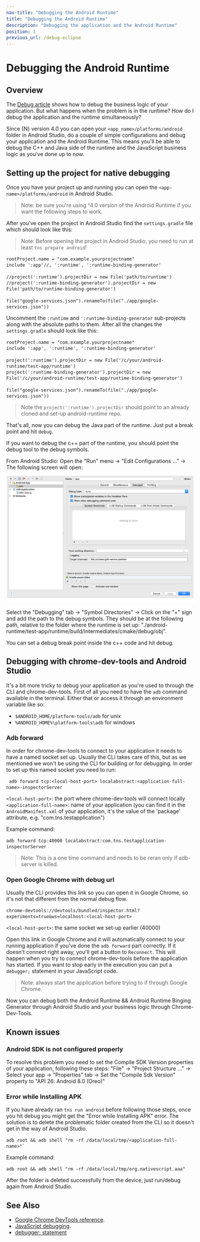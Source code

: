 ```yaml
---
nav-title: "Debugging the Android Runtime"
title: "Debugging the Android Runtime"
description: "Debugging the application and the Android Runtime"
position: 1
previous_url: /debug-eclipse
---
```


# Debugging the Android Runtime

## Overview

The [Debug article](./debug-cli) shows how to debug the business logic of your application. But what happens when the problem is in the runtime? How do I debug the application and the runtime simultaneously?

Since {N} version 4.0 you can open your `<app_name>/platforms/android` folder in Android Studio, do a couple of simple configurations and debug your application and the Android Runtime. This means you'll be able to debug the C++ and Java side of the runtime and the JavaScript business logic as you've done up to now.

## Setting up the project for native debugging

Once you have your project up and running you can open the `<app-name>/platforms/android` in Android Studio.
>Note: be sure you're using ^4.0 version of the Android Runtime if you want the following steps to work.

After you've open the project in Android Studio find the `settings.gradle` file which should look like this:
>Note: Before opening the project in Android Studio, you need to run at least `tns prepare android`!

```
rootProject.name = "com.example.yourprojectname"
include ':app'//, ':runtime', ':runtime-binding-generator'

//project(':runtime').projectDir = new File('path/to/runtime')
//project(':runtime-binding-generator').projectDir = new File('path/to/runtime-binding-generator')

file("google-services.json").renameTo(file("./app/google-services.json"))
```
Uncomment the `:runtime` and `':runtime-binding-generator` sub-projects along with the absolute paths to them.
After all the changes the `settings.gradle` should look like this:

```
rootProject.name = "com.example.yourprojectname"
include ':app', ':runtime', ':runtime-binding-generator'

project(':runtime').projectDir = new File('/c/your/android-runtime/test-app/runtime')
project(':runtime-binding-generator').projectDir = new File('/c/your/android-runtime/test-app/runtime-binding-generator')

file("google-services.json").renameTo(file("./app/google-services.json"))
```

>Note the `project(':runtime').projectDir` should point to an already cloned and set-up android-runtime repo.

That's all, now you can debug the Java part of the runtime. Just put a break point and hit `debug`.

If you want to debug the c++ part of the runtime, you should point the debug tool to the debug symbols.

From Android Studio: Open the "Run" menu -> "Edit Configurations ..." -> The following screen will open:

![debug symbols screen](./debug-symbols-screen.png)

Select the "Debugging" tab -> "Symbol Directories" -> Click on the "+" sign and add the path to the debug symbols. They should be at the following path, relative to the folder where the runtime is set up: "./android-runtime/test-app/runtime/build/intermediates/cmake/debug/obj".

You can set a debug break point inside the c++ code and hit debug.

## Debugging with chrome-dev-tools and Android Studio

It's a bit more tricky to debug your application as you're used to through the CLI and chrome-dev-tools.
First of all you need to have the `adb` command available in the terminal. Either that or access it through an environment variable like so:
* `$ANDROID_HOME/platform-tools/adb` for unix
* `%ANDROID_HOME%\platform-tools\adb` for windows

### Adb forward
In order for chrome-dev-tools to connect to your application it needs to have a named socket set up. Usually the CLI takes care of this, but as we mentioned we won't be using the CLI for building or for debugging. In order to set up this named socket you need to run:

```
 adb forward tcp:<local-host-port> localabstract:<application-full-name>-inspectorServer
```

`<local-host-port>`: the port where chrome-dev-tools will connect locally
`<application-full-name>`: name of your application (you can find it in the `AndroidManifest.xml` of your application, it's the value of the 'package' attribute, e.g. "com.tns.testapplication")

Example command:

```
adb forward tcp:40000 localabstract:com.tns.testapplication-inspectorServer
```

>Note: This is a one time command and needs to be reran only if adb-server is killed.

### Open Google Chrome with debug url

Usually the CLI provides this link so you can open it in Google Chrome, so it's not that different from the normal debug flow.

```
chrome-devtools://devtools/bundled/inspector.html?experiments=true&ws=localhost:<local-host-port>
```

`<local-host-port>`: the same socket we set-up earlier (40000)

Open this link in Google Chrome and it will automatically connect to your running application if you've done the `adb forward` part correctly.
If it doesn't connect right away, you'll get a button to `Reconnect`. This will happen when you try to connect chrome-dev-tools before the application has started.
If you want to stop early in the execution you can put a `debugger;` statement in your JavaScript code.

>Note: always start the application before trying to if through Google Chrome.

Now you can debug both the Android Runtime && Android Runtime Binging Generator through Android Studio and your business logic through Chrome-Dev-Tools.

## Known issues

### Android SDK is not configured properly

To resolve this problem you need to set the Compile SDK Version properties of your application, following these steps:
"File" -> "Project Structure ..." -> Select your app -> "Properties" tab -> Set the "Compile Sdk Version" property to "API 26: Android 8.0 (Oreo)"

### Error while Installing APK

If you have already ran `tns run android` before following those steps, once you hit debug you might get the "Error while Installing APK" error. The solution is to delete the problematic folder created from the CLI so it doesn't get in the way of Android Studio.

```
adb root && adb shell "rm -rf /data/local/tmp/<application-full-name>"`
```

Example command:

```
adb root && adb shell "rm -rf /data/local/tmp/org.nativescript.aaa"
```

After the folder is deleted successfully from the device, just run/debug again from Android Studio.

## See Also
* [Google Chrome DevTools reference](https://developer.chrome.com/devtools/index).
* [JavaScript debugging](https://developer.chrome.com/devtools/docs/javascript-debugging).
* [debugger; statement](https://developer.mozilla.org/en/docs/Web/JavaScript/Reference/Statements/debugger)
